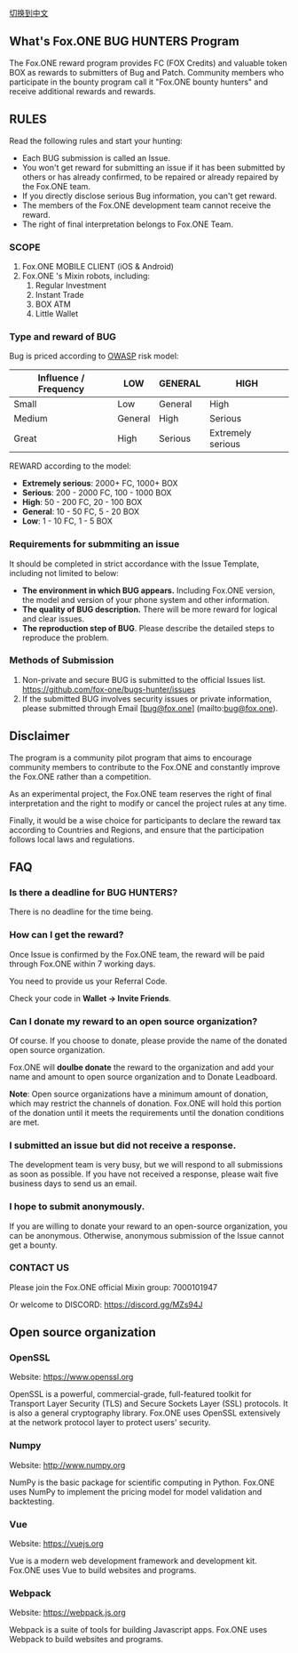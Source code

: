[切换到中文](https://github.com/fox-one/bugs-hunter/blob/master/README-zh.md)

## What's Fox.ONE BUG HUNTERS Program

The Fox.ONE reward program provides FC (FOX Credits) and valuable token BOX as rewards to submitters of Bug and Patch. Community members who participate in the bounty program call it "Fox.ONE bounty hunters" and receive additional rewards and rewards.

## RULES

Read the following rules and start your hunting:

- Each BUG submission is called an Issue.
- You won't get reward for submitting an issue if it has been submitted by others or has already confirmed, to be repaired or already repaired by the Fox.ONE team.
- If you directly disclose serious Bug information, you can't get reward. 
- The members of the Fox.ONE development team cannot receive the reward.
- The right of final interpretation belongs to Fox.ONE Team.

### SCOPE

1. Fox.ONE MOBILE CLIENT (iOS & Android)
2. Fox.ONE 's Mixin robots, including:
   1. Regular Investment
   2. Instant Trade
   3. BOX ATM
   4. Little Wallet

### Type and reward of BUG

Bug is priced according to [OWASP](https://www.owasp.org/index.php/OWASP_Risk_Rating_Methodology) risk model:

| Influence / Frequency | LOW | GENERAL | HIGH |
| ------------- | ------ | ------ | ------ |
| Small | Low | General  | High  |
| Medium | General  | High   | Serious |
| Great | High | Serious   | Extremely serious |

REWARD according to the model:

- **Extremely serious**: 2000+ FC, 1000+ BOX
- **Serious**: 200 - 2000 FC, 100 - 1000 BOX
- **High**: 50 - 200 FC, 20 - 100 BOX
- **General**: 10 - 50 FC, 5 - 20 BOX
- **Low**: 1 - 10 FC, 1 - 5 BOX

### Requirements for submmiting an issue

It should be completed in strict accordance with the Issue Template, including not limited to below:

- **The environment in which BUG appears.** Including Fox.ONE version, the model and version of your phone system and other information.
- **The quality of BUG description.** There will be more reward for logical and clear issues.
- **The reproduction step of BUG**. Please describe the detailed steps to reproduce the problem.

### Methods of Submission

1. Non-private and secure BUG is submitted to the official Issues list.
https://github.com/fox-one/bugs-hunter/issues 
2. If the submitted BUG involves security issues or private information, please submitted through Email [bug@fox.one] (mailto:bug@fox.one).

## Disclaimer

The program is a community pilot program that aims to encourage community members to contribute to the Fox.ONE and constantly improve the Fox.ONE rather than a competition. 

As an experimental project, the Fox.ONE team reserves the right of final interpretation and the right to modify or cancel the project rules at any time. 

Finally, it would be a wise choice for participants to declare the reward tax according to Countries and Regions, and ensure that the participation follows local laws and regulations.

## FAQ

### Is there a deadline for BUG HUNTERS?

There is no deadline for the time being.

### How can I get the reward?

Once Issue is confirmed by the Fox.ONE team, the reward will be paid through Fox.ONE within 7 working days.

You need to provide us your Referral Code.

Check your code in **Wallet -> Invite Friends**.

### Can I donate my reward to an open source organization?

Of course. If you choose to donate, please provide the name of the donated open source organization. 

Fox.ONE will **doulbe donate** the reward to the organization and add your name and amount to open source organization and to Donate Leadboard.

**Note**: Open source organizations have a minimum amount of donation, which may restrict the channels of donation. Fox.ONE will hold this portion of the donation until it meets the requirements until the donation conditions are met.

### I submitted an issue but did not receive a response.

The development team is very busy, but we will respond to all submissions as soon as possible. If you have not received a response, please wait five business days to send us an email.

### I hope to submit anonymously.

If you are willing to donate your reward to an open-source organization, you can be anonymous. Otherwise, anonymous submission of the Issue cannot get a bounty.

### CONTACT US

Please join the Fox.ONE official Mixin group: 7000101947

Or welcome to DISCORD: https://discord.gg/MZs94J

## Open source organization

### OpenSSL

Website: https://www.openssl.org

OpenSSL is a powerful, commercial-grade, full-featured toolkit for Transport Layer Security (TLS) and Secure Sockets Layer (SSL) protocols. It is also a general cryptography library. Fox.ONE uses OpenSSL extensively at the network protocol layer to protect users' security.

### Numpy

Website: http://www.numpy.org

NumPy is the basic package for scientific computing in Python. Fox.ONE uses NumPy to implement the pricing model for model validation and backtesting.

### Vue

Website: https://vuejs.org

Vue is a modern web development framework and development kit. Fox.ONE uses Vue to build websites and programs.

### Webpack
Website: https://webpack.js.org

Webpack is a suite of tools for building Javascript apps. Fox.ONE uses Webpack to build websites and programs.
